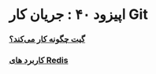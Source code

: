 <h1>
  اپیزود ۴۰ : جریان کار Git
</h1>

### [گیت چگونه کار می‌کند؟](how_does_git_works.md)

### [کاربرد های Redis](how_can_Redis_be_used.md)
